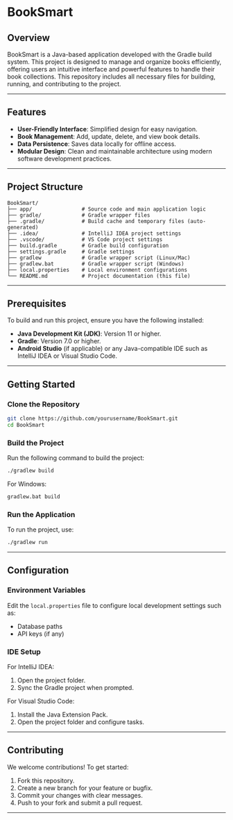 # BookSmart

## Overview
BookSmart is a Java-based application developed with the Gradle build system. This project is designed to manage and organize books efficiently, offering users an intuitive interface and powerful features to handle their book collections. This repository includes all necessary files for building, running, and contributing to the project.

---

## Features
- **User-Friendly Interface**: Simplified design for easy navigation.
- **Book Management**: Add, update, delete, and view book details.
- **Data Persistence**: Saves data locally for offline access.
- **Modular Design**: Clean and maintainable architecture using modern software development practices.

---

## Project Structure
```
BookSmart/
├── app/                # Source code and main application logic
├── gradle/             # Gradle wrapper files
├── .gradle/            # Build cache and temporary files (auto-generated)
├── .idea/              # IntelliJ IDEA project settings
├── .vscode/            # VS Code project settings
├── build.gradle        # Gradle build configuration
├── settings.gradle     # Gradle settings
├── gradlew             # Gradle wrapper script (Linux/Mac)
├── gradlew.bat         # Gradle wrapper script (Windows)
├── local.properties    # Local environment configurations
└── README.md           # Project documentation (this file)
```

---

## Prerequisites
To build and run this project, ensure you have the following installed:
- **Java Development Kit (JDK)**: Version 11 or higher.
- **Gradle**: Version 7.0 or higher.
- **Android Studio** (if applicable) or any Java-compatible IDE such as IntelliJ IDEA or Visual Studio Code.

---

## Getting Started
### Clone the Repository
```bash
git clone https://github.com/yourusername/BookSmart.git
cd BookSmart
```

### Build the Project
Run the following command to build the project:
```bash
./gradlew build
```
For Windows:
```cmd
gradlew.bat build
```

### Run the Application
To run the project, use:
```bash
./gradlew run
```

---

## Configuration
### Environment Variables
Edit the `local.properties` file to configure local development settings such as:
- Database paths
- API keys (if any)

### IDE Setup
For IntelliJ IDEA:
1. Open the project folder.
2. Sync the Gradle project when prompted.

For Visual Studio Code:
1. Install the Java Extension Pack.
2. Open the project folder and configure tasks.

---

## Contributing
We welcome contributions! To get started:
1. Fork this repository.
2. Create a new branch for your feature or bugfix.
3. Commit your changes with clear messages.
4. Push to your fork and submit a pull request.

---
